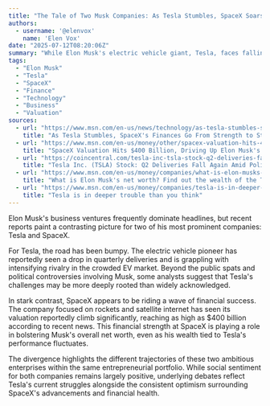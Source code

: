 ```yaml
---
title: "The Tale of Two Musk Companies: As Tesla Stumbles, SpaceX Soars"
authors:
  - username: '@elenvox'
    name: 'Elen Vox'
date: "2025-07-12T08:20:06Z"
summary: "While Elon Musk's electric vehicle giant, Tesla, faces falling deliveries and intensifying competition, his rocket and satellite company, SpaceX, is reaching new financial heights with a soaring valuation. Explore the diverging fortunes within Musk's empire."
tags:
  - "Elon Musk"
  - "Tesla"
  - "SpaceX"
  - "Finance"
  - "Technology"
  - "Business"
  - "Valuation"
sources:
  - url: "https://www.msn.com/en-us/news/technology/as-tesla-stumbles-spacex-s-finances-go-from-strength-to-strength/ar-AA1IrCYG"
    title: "As Tesla Stumbles, SpaceX's Finances Go From Strength to Strength"
  - url: "https://www.msn.com/en-us/money/other/spacex-valuation-hits-400-billion-driving-up-elon-musk-s-wealth/ar-AA1IgAdV"
    title: "SpaceX Valuation Hits $400 Billion, Driving Up Elon Musk's Wealth"
  - url: "https://coincentral.com/tesla-inc-tsla-stock-q2-deliveries-fall-again-amid-political-fallout-and-intensifying-ev-rivalry/"
    title: "Tesla Inc. (TSLA) Stock: Q2 Deliveries Fall Again Amid Political Fallout and Intensifying EV Rivalry"
  - url: "https://www.msn.com/en-us/money/companies/what-is-elon-musks-net-worth-find-out-the-wealth-of-the-tesla-spacex-ceo/ar-AA1tClRo"
    title: "What is Elon Musk's net worth? Find out the wealth of the Tesla, SpaceX CEO"
  - url: "https://www.msn.com/en-us/money/companies/tesla-is-in-deeper-trouble-than-you-think/ar-AA1IbqVN"
    title: "Tesla is in deeper trouble than you think"
---
```


Elon Musk's business ventures frequently dominate headlines, but recent reports paint a contrasting picture for two of his most prominent companies: Tesla and SpaceX.

For Tesla, the road has been bumpy. The electric vehicle pioneer has reportedly seen a drop in quarterly deliveries and is grappling with intensifying rivalry in the crowded EV market. Beyond the public spats and political controversies involving Musk, some analysts suggest that Tesla's challenges may be more deeply rooted than widely acknowledged.

In stark contrast, SpaceX appears to be riding a wave of financial success. The company focused on rockets and satellite internet has seen its valuation reportedly climb significantly, reaching as high as $400 billion according to recent news. This financial strength at SpaceX is playing a role in bolstering Musk's overall net worth, even as his wealth tied to Tesla's performance fluctuates.

The divergence highlights the different trajectories of these two ambitious enterprises within the same entrepreneurial portfolio. While social sentiment for both companies remains largely positive, underlying debates reflect Tesla's current struggles alongside the consistent optimism surrounding SpaceX's advancements and financial health.
